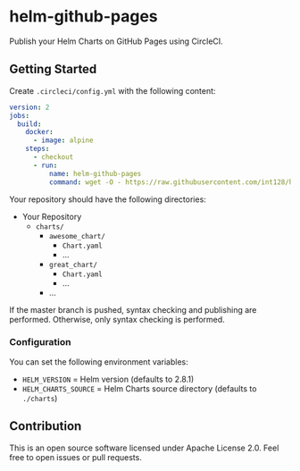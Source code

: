 # helm-github-pages

Publish your Helm Charts on GitHub Pages using CircleCI.

## Getting Started

Create `.circleci/config.yml` with the following content:

```yaml
version: 2
jobs:
  build:
    docker:
      - image: alpine
    steps:
      - checkout
      - run:
          name: helm-github-pages
          command: wget -O - https://raw.githubusercontent.com/int128/helm-github-pages/master/publish.sh | sh
```

Your repository should have the following directories:

- Your Repository
  - `charts/`
    - `awesome_chart/`
      - `Chart.yaml`
      - ...
    - `great_chart/`
      - `Chart.yaml`
      - ...
    - ...

If the master branch is pushed, syntax checking and publishing are performed.
Otherwise, only syntax checking is performed.

### Configuration

You can set the following environment variables:

- `HELM_VERSION` = Helm version (defaults to 2.8.1)
- `HELM_CHARTS_SOURCE` = Helm Charts source directory (defaults to `./charts`)

## Contribution

This is an open source software licensed under Apache License 2.0.
Feel free to open issues or pull requests.

